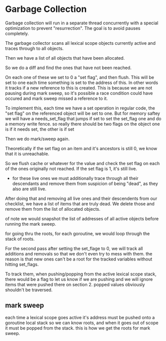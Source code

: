 # Garbage Collection

Garbage collection will run in a separate thread concurrently with a special optimization to prevent "resurrection". The goal is to avoid pauses completely.

The garbage collector scans all lexical scope objects currently active and traces through to all objects.

Then we have a list of all objects that have been allocated.

So we do a diff and find the ones that have not been reached.

On each one of these we set to 0 a "set flag", and then flush.  This will be set to one each time something is set to the address of this. In other words it tracks if a new reference to this is created.  This is because we are not pausing during mark sweep, so it's possible a race condition could have occured and mark sweep missed a reference to it.

To implement this, each time we have a set operation in regular code, the "set flag" on the referenced object will be set to one. But for memory saftey we will have a needs_set_flag that jumps if set to set the set_flag one and do a memory write fence. so really there should be two flags on the object one is if it needs set, the other is if set

Then we do mark/sweep again.

Theoretically if the set flag on an item and it's ancestors is still 0, we know that it is unreachable.

So we flush cache or whatever for the value and check the set flag on each of the ones originally not reached. If the set flag is 1, it's still live.
 - for these live ones we must additionally trace through all their descendants and remove them from suspicion of being "dead", as they also are still live.

After doing that and removing all live ones and their descendents from our checklist, we have a list of items that are truly dead.  We delete those and remove them from the list of allocated objects.

of note we would snapshot the list of addresses of all active objects before running the mark sweep.

for going thru the roots, for each goroutine, we would loop through the stack of roots.

For the second pass after setting the set_flage to 0, we will track all additions and removals so that we don't even try to mess with them. the reason is that new ones can't be a root for the tracked variables without hitting set_flags.

To track them, when pushing/popping from the active lexical scope stack, there would be a flag to let us know if we are pushing and we will ignore items that were pushed there on section 2. popped values obviously shouldn't be traversed.

## mark sweep
each time a lexical scope goes active it's address must be pushed onto a goroutine local stack so we can know roots, and when it goes out of scope it must be popped from the stack. this is how we get the roots for mark sweep.